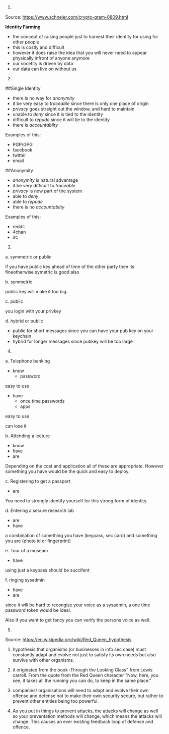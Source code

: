 1.
Source: https://www.schneier.com/crypto-gram-0809.html

**Identity Farming**

- the concept of raising people just to harvest their identity for using for other people
- this is costly and difficult
- however it does raise the idea that you will never need to appear physically infront of anyone anymore
- our socetity is driven by data
- our data can live on without us

2.

##Single Identity

- there is no way for *anonymity*
- it be very easy to *traceable* since there is only one place of origin
- *privacy* goes straight out the window, and hard to maintain
- unable to *deny* since it is tied to the identity
- difficult to *repude* since it will tie to the identity
- there is *accountabilty* 

Examples of this:

- PGP/GPG
- facebook
- twitter
- email

##Anonymity

- *anonymity* is natural advantage
- it be very difficult to *traceable* 
- *privacy* is now part of the system
- able to *deny*
- able to *repude*
- there is no *accountabilty* 

Examples of this:

- reddit
- 4chan
- irc

3.

a. symmetric or public

if you have public key ahead of time of the other party then its fineotherwise symetric is good also

b. symmetric

public key will make it too big.

c. public

you login with your privkey

d. hybrid or public

- public for short messages since you can have your pub key on your keychain
- hybrid for longer messages since pubkey will be too large

4.

a. Telephone banking

- know
  - password

easy to use

- have
  - once time passwords
  - apps

easy to use

can lose it

b. Attending a lecture

- know
- have
- are

Depending on the cost and application all of these are appropriate. However something you have would be the quick and easy to deploy.

c. Registering to get a passport

- are

You need to strongly identify yourself for this strong form of identity. 

d. Entering a secure research lab

- are
- have

a combination of something you have (keypass, sec card) and something you are (photo id or fingerprint)

e. Tour of a museam

- have

using just a keypass should be succifent


f. ringing sysadmin

- have
- are

since it will be hard to recongise your voice as a sysadmin, a one time password token would be ideal.

Also if you want to get fancy you can verify the persons voice as well. 

5.

Source: https://en.wikipedia.org/wiki/Red_Queen_hypothesis

1. hypothesis that organisms (or businesses in info sec case) must constantly adapt and evolve not just to satisfy its own needs but also survive with other organisms.

1. it originated from the book :Through the Looking Glass" from Lewis carroll. From the quote from the Red Queen character "Now, here, you see, it takes all the running you can do, to keep in the same place."

1. companies/ organisations will need to adapt and evolve their own offense and defense not to make their own security secure, but rather to prevent other entities being too powerful. 

1. As you put in things to prevent attacks, the attacks will change as well so your preventation methods will change, which means the attacks will change. This causes an ever existing feedback loop of defense and offence.  
